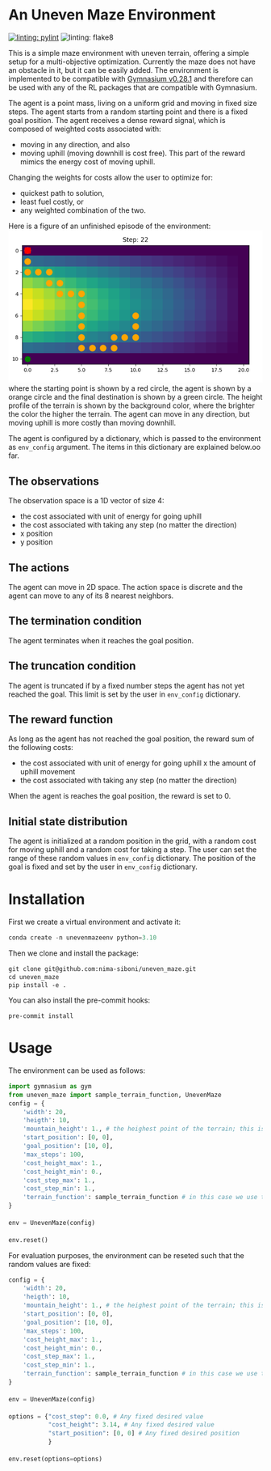# An Uneven Maze Environment
[![linting: pylint](https://img.shields.io/badge/linting-pylint-yellowgreen)](https://github.com/pylint-dev/pylint)
![linting: flake8](https://img.shields.io/badge/linting-flake8-yellowgreen)

This is a simple maze environment with uneven terrain, offering a simple setup for a multi-objective optimization.
Currently the maze does not have an obstacle in it, but it can be easily added. The environment is implemented to be compatible with
[Gymnasium v0.28.1](https://gymnasium.farama.org/v0.28.1/) and therefore can be used with any of the RL packages that are compatible with Gymnasium.

The agent is a point mass, living on a uniform grid and moving in fixed size steps. The agent starts from a random starting point and there is a fixed
goal position. The agent receives a dense reward signal, which is composed of weighted costs associated with:
- moving in any direction, and also
- moving uphill (moving downhill is cost free). This part of the reward mimics the energy cost of moving uphill.

Changing the weights for costs allow the user to optimize for:
* quickest path to solution,
* least fuel costly, or
* any weighted combination of the two.

Here is a figure of an unfinished episode of the environment:
![maze](assets/path_22_steps.png)
where the starting point is shown by a red circle, the agent is shown by a orange circle and the final destination is
shown by a green circle. The height profile of the terrain is shown by the background color, where the brighter the color
the higher the terrain. The agent can move in any direction, but moving uphill is more costly than moving downhill.

The agent is configured by a dictionary, which is passed to the environment as `env_config` argument. The items in this dictionary are explained below.oo far.

## The observations
The observation space is a 1D vector of size 4:
- the cost associated with unit of energy for going uphill
- the cost associated with taking any step (no matter the direction)
- x position
- y position

## The actions
The agent can move in 2D space. The action space is discrete and the agent can move to any of its 8 nearest neighbors.

## The termination condition
The agent terminates when it reaches the goal position.

## The truncation condition
The agent is truncated if  by a fixed number steps the agent has not yet reached the goal. This limit is
set by the user in `env_config` dictionary.

## The reward function
As long as the agent has not reached the goal position, the reward sum of the following costs:
- the cost associated with unit of energy for going uphill x the amount of uphill movement
- the cost associated with taking any step (no matter the direction)

When the agent is reaches the goal position, the reward is set to 0.

## Initial state distribution
The agent is initialized at a random position in the grid, with a random cost for moving uphill and a random cost for taking a step.
The user can set the range of these random values in `env_config` dictionary. The position of the goal is fixed and set by the user in `env_config` dictionary.

# Installation
First we create a virtual environment and activate it:
```python
conda create -n unevenmazeenv python=3.10
```
Then we clone and install the package:
```
git clone git@github.com:nima-siboni/uneven_maze.git
cd uneven_maze
pip install -e .
```
You can also install the pre-commit hooks:
```
pre-commit install
```
# Usage
The environment can be used as follows:
```python
import gymnasium as gym
from uneven_maze import sample_terrain_function, UnevenMaze
config = {
    'width': 20,
    'heigth': 10,
    'mountain_height': 1., # the heighest point of the terrain; this is a parameter of the terrain function
    'start_position': [0, 0],
    'goal_position': [10, 0],
    'max_steps': 100,
    'cost_height_max': 1.,
    'cost_height_min': 0.,
    'cost_step_max': 1.,
    'cost_step_min': 1.,
    'terrain_function': sample_terrain_function # in this case we use the default terrain function
}

env = UnevenMaze(config)

env.reset()
```

For evaluation purposes, the environment can be reseted such that the random values are fixed:
```python
config = {
    'width': 20,
    'heigth': 10,
    'mountain_height': 1., # the heighest point of the terrain; this is a parameter of the terrain function
    'start_position': [0, 0],
    'goal_position': [10, 0],
    'max_steps': 100,
    'cost_height_max': 1.,
    'cost_height_min': 0.,
    'cost_step_max': 1.,
    'cost_step_min': 1.,
    'terrain_function': sample_terrain_function # in this case we use the default terrain function
}

env = UnevenMaze(config)

options = {"cost_step": 0.0, # Any fixed desired value
           "cost_height": 3.14, # Any fixed desired value
           "start_position": [0, 0] # Any fixed desired position
           }

env.reset(options=options)
```
